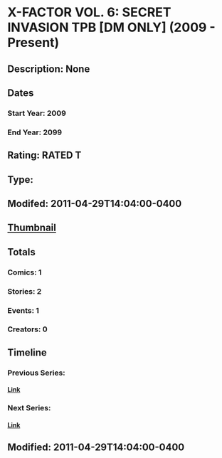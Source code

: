 # X-FACTOR VOL. 6: SECRET INVASION TPB [DM ONLY] (2009 - Present)
## Description: None
## Dates
### Start Year: 2009
### End Year: 2099
## Rating: RATED T
## Type: 
## Modifed: 2011-04-29T14:04:00-0400
## [Thumbnail](http://i.annihil.us/u/prod/marvel/i/mg/b/d0/4bb51cd1e821f.jpg)
## Totals
### Comics: 1
### Stories: 2
### Events: 1
### Creators: 0
## Timeline
### Previous Series: 
#### [Link]()
### Next Series: 
#### [Link]()
## Modified: 2011-04-29T14:04:00-0400